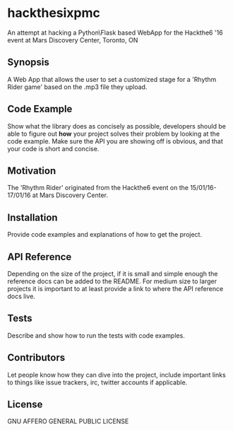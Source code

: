 # hackthesixpmc
An attempt at hacking a Python\Flask based WebApp for the Hackthe6 '16 event at Mars Discovery Center, Toronto, ON
## Synopsis

A Web App that allows the user to set a customized stage for a 'Rhythm Rider game' based on the .mp3 file they upload.

## Code Example

Show what the library does as concisely as possible, developers should be able to figure out **how** your project solves their problem by looking at the code example. Make sure the API you are showing off is obvious, and that your code is short and concise.

## Motivation

The 'Rhythm Rider' originated from the Hackthe6 event on the 15/01/16-17/01/16 at Mars Discovery Center.

## Installation

Provide code examples and explanations of how to get the project.

## API Reference

Depending on the size of the project, if it is small and simple enough the reference docs can be added to the README. For medium size to larger projects it is important to at least provide a link to where the API reference docs live.

## Tests

Describe and show how to run the tests with code examples.

## Contributors

Let people know how they can dive into the project, include important links to things like issue trackers, irc, twitter accounts if applicable.

## License

GNU AFFERO GENERAL PUBLIC LICENSE
